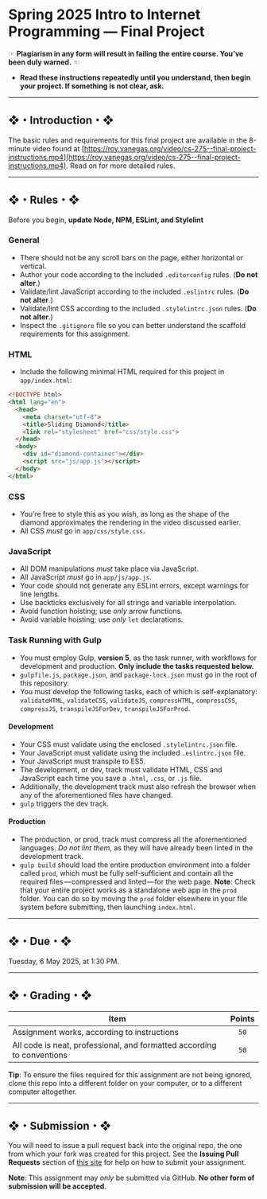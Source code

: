 # Spring 2025 Intro to Internet Programming — Final Project

☞ **Plagiarism in any form will result in failing the entire course. You’ve been duly warned.** ☜

* **Read these instructions repeatedly until you understand, then begin your project. If something is not clear, ask.**

---

## ❖・Introduction・❖

The basic rules and requirements for this final project are available in the 8-minute video found at [https://roy.vanegas.org/video/cs-275--final-project-instructions.mp4](https://roy.vanegas.org/video/cs-275--final-project-instructions.mp4). Read on for more detailed rules.

---

## ❖・Rules・❖

Before you begin, **update Node, NPM, ESLint, and Stylelint**

### General

* There should not be any scroll bars on the page, either horizontal or vertical.
* Author your code according to the included `.editorconfig` rules. (**Do not alter**.)
* Validate/lint JavaScript according to the included `.eslintrc` rules. (**Do not alter**.)
* Validate/lint CSS according to the included `.stylelintrc.json` rules. (**Do not alter**.)
* Inspect the `.gitignore` file so you can better understand the scaffold requirements for this assignment.

### HTML

* Include the following minimal HTML required for this project in `app/index.html`:

```html
<!DOCTYPE html>
<html lang="en">
  <head>
    <meta charset="utf-8">
    <title>Sliding Diamond</title>
    <link rel="stylesheet" href="css/style.css">
  </head>
  <body>
    <div id="diamond-container"></div>
    <script src="js/app.js"></script>
  </body>
</html>
```

### CSS

* You’re free to style this as you wish, as long as the shape of the diamond approximates the rendering in the video discussed earlier.
* All CSS *must* go in `app/css/style.css`.

### JavaScript

* All DOM manipulations *must* take place via JavaScript.
* All JavaScript *must* go in `app/js/app.js`.
* Your code should not generate any ESLint errors, except warnings for line lengths.
* Use backticks exclusively for all strings and variable interpolation.
* Avoid function hoisting; use *only* arrow functions.
* Avoid variable hoisting; use *only* `let` declarations.

### Task Running with Gulp

* You must employ Gulp, **version 5**, as the task runner, with workflows for development and production. **Only include the tasks requested below.**
* `gulpfile.js`, `package.json`, and `package-lock.json` must go in the root of this repository.
* You must develop the following tasks, each of which is self-explanatory: `validateHTML`, `validateCSS`, `validateJS`, `compressHTML`, `compressCSS`, `compressJS`, `transpileJSForDev`, `transpileJSForProd`.

#### Development

* Your CSS must validate using the enclosed `.stylelintrc.json` file.
* Your JavaScript must validate using the included `.eslintrc.json` file.
* Your JavaScript must transpile to ES5.
* The development, or dev, track must validate HTML, CSS and JavaScript each time you save a `.html`, `.css`, or `.js` file.
* Additionally, the development track must also refresh the browser when any of the aforementioned files have changed.
* `gulp` triggers the dev track.

#### Production

* The production, or prod, track must compress all the aforementioned languages. *Do not lint them*, as they will have already been linted in the development track.
* `gulp build` should load the entire production environment into a folder called `prod`, which must be fully self-sufficient and contain all the required files — compressed and linted — for the web page. **Note**: Check that your entire project works as a standalone web app in the `prod` folder. You can do so by moving the `prod` folder elsewhere in your file system before submitting, then launching `index.html`.

---

## ❖・Due・❖

Tuesday, 6 May 2025, at 1:30 PM.

---

## ❖・Grading・❖

| Item                                                                   | Points |
|------------------------------------------------------------------------|:------:|
| Assignment works, according to instructions                            |  `50`  |
| All code is neat, professional, and formatted according to conventions |  `50`  |

**Tip**: To ensure the files required for this assignment are not being ignored, clone this repo into a different folder on your computer, or to a different computer altogether.

---

## ❖・Submission・❖

You will need to issue a pull request back into the original repo, the one from which your fork was created for this project. See the **Issuing Pull Requests** section of [this site](http://code-warrior.github.io/tutorials/git/github/index.html) for help on how to submit your assignment.

**Note**: This assignment may *only* be submitted via GitHub. **No other form of submission will be accepted**.
